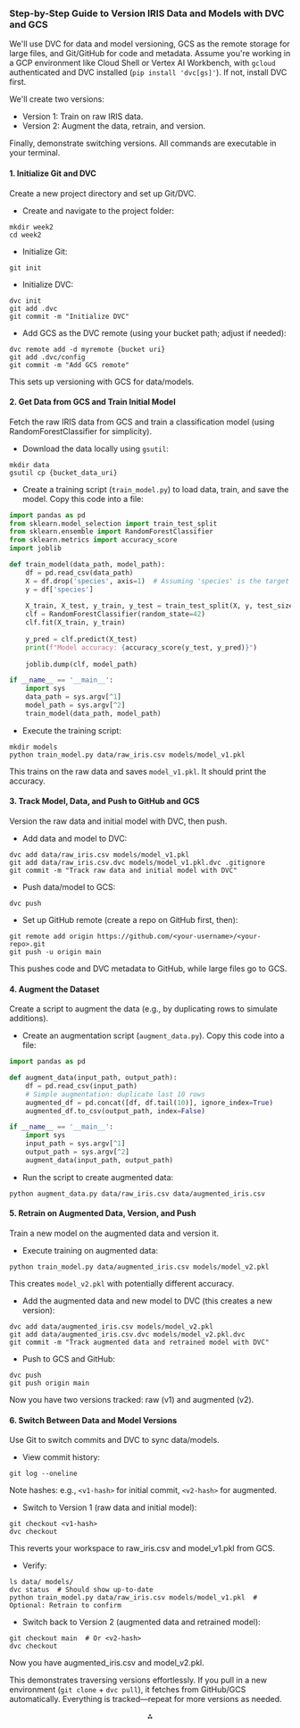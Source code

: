 
### Step-by-Step Guide to Version IRIS Data and Models with DVC and GCS

We'll use DVC for data and model versioning, GCS as the remote storage for large files, and Git/GitHub for code and metadata. Assume you're working in a GCP environment like Cloud Shell or Vertex AI Workbench, with `gcloud` authenticated and DVC installed (`pip install 'dvc[gs]'`). If not, install DVC first.

We'll create two versions:

- Version 1: Train on raw IRIS data.
- Version 2: Augment the data, retrain, and version.

Finally, demonstrate switching versions. All commands are executable in your terminal.

#### 1. Initialize Git and DVC

Create a new project directory and set up Git/DVC.

- Create and navigate to the project folder:

```
mkdir week2
cd week2
```

- Initialize Git:

```
git init
```

- Initialize DVC:

```
dvc init
git add .dvc
git commit -m "Initialize DVC"
```

- Add GCS as the DVC remote (using your bucket path; adjust if needed):

```
dvc remote add -d myremote {bucket uri}
git add .dvc/config
git commit -m "Add GCS remote"
```


This sets up versioning with GCS for data/models.

#### 2. Get Data from GCS and Train Initial Model

Fetch the raw IRIS data from GCS and train a classification model (using RandomForestClassifier for simplicity).

- Download the data locally using `gsutil`:

```
mkdir data
gsutil cp {bucket_data_uri}
```

- Create a training script (`train_model.py`) to load data, train, and save the model. Copy this code into a file:

```python
import pandas as pd
from sklearn.model_selection import train_test_split
from sklearn.ensemble import RandomForestClassifier
from sklearn.metrics import accuracy_score
import joblib

def train_model(data_path, model_path):
    df = pd.read_csv(data_path)
    X = df.drop('species', axis=1)  # Assuming 'species' is the target column
    y = df['species']
    
    X_train, X_test, y_train, y_test = train_test_split(X, y, test_size=0.2, random_state=42)
    clf = RandomForestClassifier(random_state=42)
    clf.fit(X_train, y_train)
    
    y_pred = clf.predict(X_test)
    print(f"Model accuracy: {accuracy_score(y_test, y_pred)}")
    
    joblib.dump(clf, model_path)

if __name__ == '__main__':
    import sys
    data_path = sys.argv[^1]
    model_path = sys.argv[^2]
    train_model(data_path, model_path)
```

- Execute the training script:

```
mkdir models
python train_model.py data/raw_iris.csv models/model_v1.pkl
```

This trains on the raw data and saves `model_v1.pkl`. It should print the accuracy.


#### 3. Track Model, Data, and Push to GitHub and GCS

Version the raw data and initial model with DVC, then push.

- Add data and model to DVC:

```
dvc add data/raw_iris.csv models/model_v1.pkl
git add data/raw_iris.csv.dvc models/model_v1.pkl.dvc .gitignore
git commit -m "Track raw data and initial model with DVC"
```

- Push data/model to GCS:

```
dvc push
```

- Set up GitHub remote (create a repo on GitHub first, then):

```
git remote add origin https://github.com/<your-username>/<your-repo>.git
git push -u origin main
```

This pushes code and DVC metadata to GitHub, while large files go to GCS.


#### 4. Augment the Dataset

Create a script to augment the data (e.g., by duplicating rows to simulate additions).

- Create an augmentation script (`augment_data.py`). Copy this code into a file:

```python
import pandas as pd

def augment_data(input_path, output_path):
    df = pd.read_csv(input_path)
    # Simple augmentation: duplicate last 10 rows
    augmented_df = pd.concat([df, df.tail(10)], ignore_index=True)
    augmented_df.to_csv(output_path, index=False)

if __name__ == '__main__':
    import sys
    input_path = sys.argv[^1]
    output_path = sys.argv[^2]
    augment_data(input_path, output_path)
```

- Run the script to create augmented data:

```
python augment_data.py data/raw_iris.csv data/augmented_iris.csv
```


#### 5. Retrain on Augmented Data, Version, and Push

Train a new model on the augmented data and version it.

- Execute training on augmented data:

```
python train_model.py data/augmented_iris.csv models/model_v2.pkl
```

This creates `model_v2.pkl` with potentially different accuracy.
- Add the augmented data and new model to DVC (this creates a new version):

```
dvc add data/augmented_iris.csv models/model_v2.pkl
git add data/augmented_iris.csv.dvc models/model_v2.pkl.dvc
git commit -m "Track augmented data and retrained model with DVC"
```

- Push to GCS and GitHub:

```
dvc push
git push origin main
```


Now you have two versions tracked: raw (v1) and augmented (v2).

#### 6. Switch Between Data and Model Versions

Use Git to switch commits and DVC to sync data/models.

- View commit history:

```
git log --oneline
```

Note hashes: e.g., `<v1-hash>` for initial commit, `<v2-hash>` for augmented.
- Switch to Version 1 (raw data and initial model):

```
git checkout <v1-hash>
dvc checkout
```

This reverts your workspace to raw_iris.csv and model_v1.pkl from GCS.
- Verify:

```
ls data/ models/
dvc status  # Should show up-to-date
python train_model.py data/raw_iris.csv models/model_v1.pkl  # Optional: Retrain to confirm
```

- Switch back to Version 2 (augmented data and retrained model):

```
git checkout main  # Or <v2-hash>
dvc checkout
```

Now you have augmented_iris.csv and model_v2.pkl.

This demonstrates traversing versions effortlessly. If you pull in a new environment (`git clone` + `dvc pull`), it fetches from GitHub/GCS automatically. Everything is tracked—repeat for more versions as needed.

<div align="center">⁂</div>

[^1]: https://ppl-ai-code-interpreter-files.s3.amazonaws.com/web/direct-files/d78b29147fd46ab3e3b84395bd515c55/ff0c6101-afb8-4b02-804e-1ae2d3a7435e/2be78259.py

[^2]: https://ppl-ai-code-interpreter-files.s3.amazonaws.com/web/direct-files/d78b29147fd46ab3e3b84395bd515c55/ff0c6101-afb8-4b02-804e-1ae2d3a7435e/b2714d52.py

